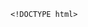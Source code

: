 
           
          
         
   
            <!DOCTYPE html>
<html lang="en">
<head>
    <meta charset="UTF-8">
    <meta name="viewport" content="width=device-width, initial-scale=1.0">
    <title>Biography</title>
    <style>
        /* Basic reset */
        * {
            margin: 0;
            padding: 0;
            box-sizing: border-box;
        }

        /* Black background */
        body {
            color: #fff;
            font-family: Arial, sans-serif;
            background: #000; /* Solid black background */
            overflow-y: auto; /* Enable vertical scrolling */
            padding: 20px;
        }

        .container {
            display: flex;
            flex-direction: column;
            gap: 40px;
            align-items: center;
            justify-content: center;
        }

        .biography {
            max-width: 800px;
            background-color: #1c1c1c;
            padding: 20px;
            border-radius: 10px;
            box-shadow: 0 4px 8px rgba(0, 0, 0, 0.2);
        }

        .biography h1 {
            font-size: 3em;
            color: white;
            text-shadow: 2px 2px 10px rgba(0, 0, 0, 0.7);
            margin-bottom: 20px;
            text-align: center;
        }

        .biography p {
            font-size: 1.2em;
            line-height: 1.6;
            color: #dcdcdc;
            margin-bottom: 20px;
        }

        .image {
            text-align: center;
            margin-bottom: 20px;
        }

        .image img {
            max-width: 100%;
            height: auto;
            border-radius: 8px;
            box-shadow: 0 4px 6px rgba(0, 0, 0, 0.1);
        }
    </style>
</head>
<body>
    <div class="container">
        <div class="biography" id="apry-bio">
            <div class="image">
                <img src="APRY.jpeg" alt="Image of Apry">
            </div>
            <h1>Apry Malla</h1>
            <p>Apry Malla, born on April 24, 2011, is known for their unique style and love for comfort, often seen in a hoodie and baggy jeans. A devoted dog lover, Apry finds joy in the company of their furry friends. They are deeply inspired by the balance of light and shadow in life, much like the concept of "Ghaam Chaya." Fictional worlds and characters hold a special place in Apry’s heart, showcasing their vivid imagination and creative spirit.</p>
            <p>Apry’s close-knit circle includes cherished friends such as Garima, Prasiddhi Shistata, and Zade, who share a bond of mutual respect and understanding. Together, they form a tapestry of stories and shared memories, each thread as vibrant and meaningful as the last.</p>
        </div>

        <div class="biography" id="garima-bio">
            <div class="image">
                <img src="garima.jpeg" alt="Image of Garima">
            </div>
            <h1>Garima Shrestha</h1>
            <p>Garima Shrestha, born on March 2, 2011, has a love for comfortable attire, often opting for hoodies that match her casual and relaxed personality. A passionate dog lover, Garima’s days are brightened by her furry companions. She finds joy and energy in the music of BLACKPINK, which fuels her creativity and zest for life.</p>
            <p>Garima also has a deep appreciation for fictional characters and stories, which provide her with an escape into worlds filled with endless possibilities. She shares her journey with close friends like Apry, Prasiddhi Shistata, and Zade, making every moment an adventure worth cherishing.</p>
        </div>
    </div>
</body>
</html>
